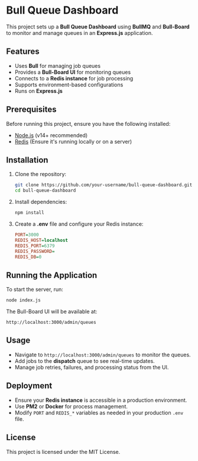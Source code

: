 # Bull Queue Dashboard

This project sets up a **Bull Queue Dashboard** using **BullMQ** and **Bull-Board** to monitor and manage queues in an **Express.js** application.

## Features
- Uses **Bull** for managing job queues
- Provides a **Bull-Board UI** for monitoring queues
- Connects to a **Redis instance** for job processing
- Supports environment-based configurations
- Runs on **Express.js**

## Prerequisites
Before running this project, ensure you have the following installed:
- [Node.js](https://nodejs.org/) (v14+ recommended)
- [Redis](https://redis.io/) (Ensure it's running locally or on a server)

## Installation
1. Clone the repository:
   ```sh
   git clone https://github.com/your-username/bull-queue-dashboard.git
   cd bull-queue-dashboard
   ```
2. Install dependencies:
   ```sh
   npm install
   ```
3. Create a **.env** file and configure your Redis instance:
   ```ini
   PORT=3000
   REDIS_HOST=localhost
   REDIS_PORT=6379
   REDIS_PASSWORD=
   REDIS_DB=0
   ```

## Running the Application
To start the server, run:
```sh
node index.js
```

The Bull-Board UI will be available at:
```
http://localhost:3000/admin/queues
```

## Usage
- Navigate to `http://localhost:3000/admin/queues` to monitor the queues.
- Add jobs to the **dispatch** queue to see real-time updates.
- Manage job retries, failures, and processing status from the UI.

## Deployment
- Ensure your **Redis instance** is accessible in a production environment.
- Use **PM2** or **Docker** for process management.
- Modify `PORT` and `REDIS_*` variables as needed in your production `.env` file.

## License
This project is licensed under the MIT License.


